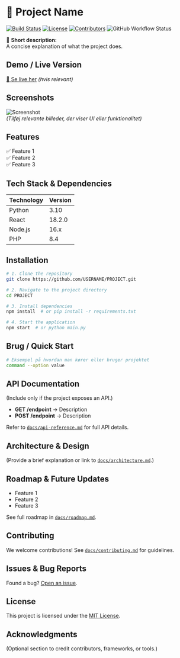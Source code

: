 # 📌 Project Name

[![Build Status](https://img.shields.io/github/actions/workflow/status/kdsn/project-template/build.yml?branch=main)](https://github.com/kdsn/project-template/actions)
[![License](https://img.shields.io/github/license/kdsn/project-template)](LICENSE)
[![Contributors](https://img.shields.io/github/contributors/kdsn/project-template)](https://github.com/kdsn/project-template/graphs/contributors)
![GitHub Workflow Status](https://github.com/kdsn/project-template/actions/workflows/ci.yml/badge.svg)

🔹 **Short description:**  
A concise explanation of what the project does.

## **Demo / Live Version**
[🔗 Se live her](https://din-live-url.com) *(hvis relevant)*

## **Screenshots**
![Screenshot](docs/screenshot1.png)  
*(Tilføj relevante billeder, der viser UI eller funktionalitet)*

## Features
  ✅ Feature 1 <br/>
  ✅ Feature 2 <br/>
  ✅ Feature 3 <br/>

## Tech Stack & Dependencies
| Technology | Version |
|---------|---------|
| Python  | 3.10    |
| React   | 18.2.0  |
| Node.js | 16.x    |
| PHP     | 8.4     |

## Installation
```bash
# 1. Clone the repository
git clone https://github.com/USERNAME/PROJECT.git

# 2. Navigate to the project directory
cd PROJECT

# 3. Install dependencies
npm install  # or pip install -r requirements.txt

# 4. Start the application
npm start  # or python main.py
```

## Brug / Quick Start
```bash
# Eksempel på hvordan man kører eller bruger projektet
command --option value
```

## API Documentation
(Include only if the project exposes an API.)

- **GET /endpoint** → Description
- **POST /endpoint** → Description
 
Refer to [`docs/api-reference.md`](docs/api-reference.md) for full API details.

## Architecture & Design
(Provide a brief explanation or link to [`docs/architecture.md`](docs/architecture.md).)

## Roadmap & Future Updates
- Feature 1
- Feature 2
- Feature 3

See full roadmap in [`docs/roadmap.md`](docs/roadmap.md).

## Contributing
We welcome contributions! See [`docs/contributing.md`](docs/contributing.md) for guidelines.

## Issues & Bug Reports
Found a bug? [Open an issue](https://github.com/kdsn/project-template/issues).

## License
This project is licensed under the [MIT License](LICENSE).

## Acknowledgments
(Optional section to credit contributors, frameworks, or tools.)